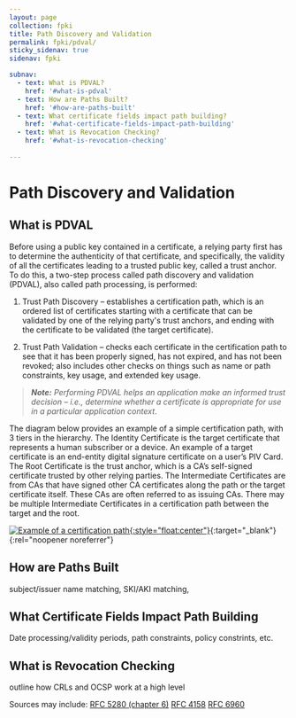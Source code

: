 ```yaml
---
layout: page
collection: fpki
title: Path Discovery and Validation
permalink: fpki/pdval/
sticky_sidenav: true
sidenav: fpki

subnav:
  - text: What is PDVAL?
    href: '#what-is-pdval'
  - text: How are Paths Built?
    href: '#how-are-paths-built'
  - text: What certificate fields impact path building?
    href: '#what-certificate-fields-impact-path-building'
  - text: What is Revocation Checking?
    href: '#what-is-revocation-checking'
    
---
```

# Path Discovery and Validation

## What is PDVAL
Before using a public key contained in a certificate, a relying party first has to determine the authenticity of that certificate, and specifically, the validity of all the certificates leading to a trusted public key, called a trust anchor. To do this, a two-step process called path discovery and validation (PDVAL), also called path processing, is performed:

1.	Trust Path Discovery – establishes a certification path, which is an ordered list of certificates starting with a certificate that can be validated by one of the relying party's trust anchors, and ending with the certificate to be validated (the target certificate).

2.	Trust Path Validation – checks each certificate in the certification path to see that it has been properly signed, has not expired, and has not been revoked; also includes other checks on things such as name or path constraints, key usage, and extended key usage.

> **_Note:_** _Performing PDVAL helps an application make an informed trust decision – i.e., determine whether a certificate is appropriate for use in a particular application context_.

The diagram below provides an example of a simple certification path, with 3 tiers in the hierarchy. The Identity Certificate is the target certificate that represents a human subscriber or a device. An example of a target certificate is an end-entity digital signature certificate on a user’s PIV Card.  The Root Certificate is the trust anchor, which is a CA’s self-signed certificate trusted by other relying parties. The Intermediate Certificates are from CAs that have signed other CA certificates along the path or the target certificate itself. These CAs are often referred to as issuing CAs.  There may be multiple Intermediate Certificates in a certification path between the target and the root.

[![Example of a certification path]({{site.baseurl}}/assets/fpki/pivcertificatechain_small.png){:style="float:center"}]({{site.baseurl}}/assets/fpki/pivcertificatechain_small.png){:target="_blank"}{:rel="noopener noreferrer"}

## How are Paths Built
subject/issuer name matching, SKI/AKI matching, 

## What Certificate Fields Impact Path Building
Date processing/validity periods, path constraints, policy constrints, etc.

## What is Revocation Checking
outline how CRLs and OCSP work at a high level

Sources may include:
[RFC 5280 (chapter 6)](https://datatracker.ietf.org/doc/html/rfc5280#page-71)
[RFC 4158](https://datatracker.ietf.org/doc/html/rfc4158)
[RFC 6960](https://datatracker.ietf.org/doc/html/rfc6960)
